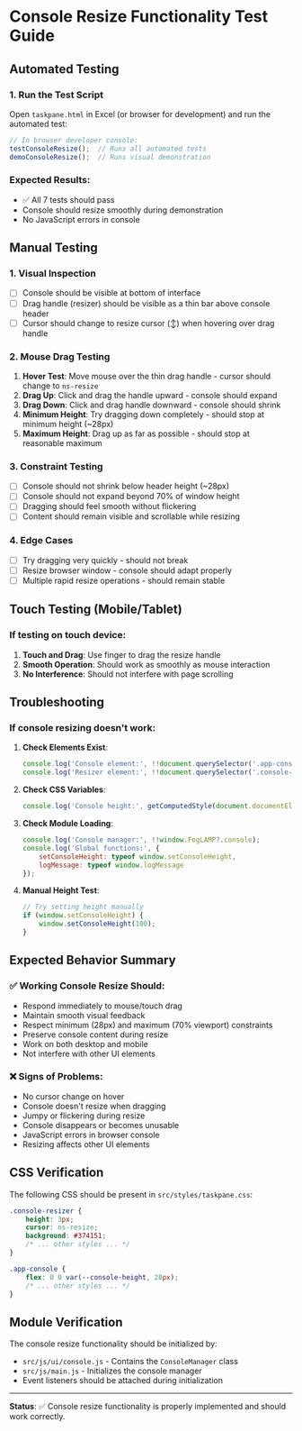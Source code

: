 # Console Resize Functionality Test Guide

## Automated Testing

### 1. Run the Test Script
Open `taskpane.html` in Excel (or browser for development) and run the automated test:

```javascript
// In browser developer console:
testConsoleResize();  // Runs all automated tests
demoConsoleResize();  // Runs visual demonstration
```

### Expected Results:
- ✅ All 7 tests should pass
- Console should resize smoothly during demonstration
- No JavaScript errors in console

## Manual Testing

### 1. Visual Inspection
- [ ] Console should be visible at bottom of interface
- [ ] Drag handle (resizer) should be visible as a thin bar above console header
- [ ] Cursor should change to resize cursor (↕️) when hovering over drag handle

### 2. Mouse Drag Testing
1. **Hover Test**: Move mouse over the thin drag handle - cursor should change to `ns-resize`
2. **Drag Up**: Click and drag the handle upward - console should expand
3. **Drag Down**: Click and drag handle downward - console should shrink
4. **Minimum Height**: Try dragging down completely - should stop at minimum height (~28px)
5. **Maximum Height**: Drag up as far as possible - should stop at reasonable maximum

### 3. Constraint Testing
- [ ] Console should not shrink below header height (~28px)
- [ ] Console should not expand beyond 70% of window height
- [ ] Dragging should feel smooth without flickering
- [ ] Content should remain visible and scrollable while resizing

### 4. Edge Cases
- [ ] Try dragging very quickly - should not break
- [ ] Resize browser window - console should adapt properly
- [ ] Multiple rapid resize operations - should remain stable

## Touch Testing (Mobile/Tablet)

### If testing on touch device:
1. **Touch and Drag**: Use finger to drag the resize handle
2. **Smooth Operation**: Should work as smoothly as mouse interaction
3. **No Interference**: Should not interfere with page scrolling

## Troubleshooting

### If console resizing doesn't work:

1. **Check Elements Exist**:
   ```javascript
   console.log('Console element:', !!document.querySelector('.app-console'));
   console.log('Resizer element:', !!document.querySelector('.console-resizer'));
   ```

2. **Check CSS Variables**:
   ```javascript
   console.log('Console height:', getComputedStyle(document.documentElement).getPropertyValue('--console-height'));
   ```

3. **Check Module Loading**:
   ```javascript
   console.log('Console manager:', !!window.FogLAMP?.console);
   console.log('Global functions:', {
       setConsoleHeight: typeof window.setConsoleHeight,
       logMessage: typeof window.logMessage
   });
   ```

4. **Manual Height Test**:
   ```javascript
   // Try setting height manually
   if (window.setConsoleHeight) {
       window.setConsoleHeight(100);
   }
   ```

## Expected Behavior Summary

### ✅ Working Console Resize Should:
- Respond immediately to mouse/touch drag
- Maintain smooth visual feedback
- Respect minimum (28px) and maximum (70% viewport) constraints
- Preserve console content during resize
- Work on both desktop and mobile
- Not interfere with other UI elements

### ❌ Signs of Problems:
- No cursor change on hover
- Console doesn't resize when dragging
- Jumpy or flickering during resize
- Console disappears or becomes unusable
- JavaScript errors in browser console
- Resizing affects other UI elements

## CSS Verification

The following CSS should be present in `src/styles/taskpane.css`:

```css
.console-resizer { 
    height: 3px; 
    cursor: ns-resize; 
    background: #374151; 
    /* ... other styles ... */
}

.app-console { 
    flex: 0 0 var(--console-height, 28px); 
    /* ... other styles ... */
}
```

## Module Verification

The console resize functionality should be initialized by:
- `src/js/ui/console.js` - Contains the `ConsoleManager` class
- `src/js/main.js` - Initializes the console manager
- Event listeners should be attached during initialization

---

**Status**: ✅ Console resize functionality is properly implemented and should work correctly.
